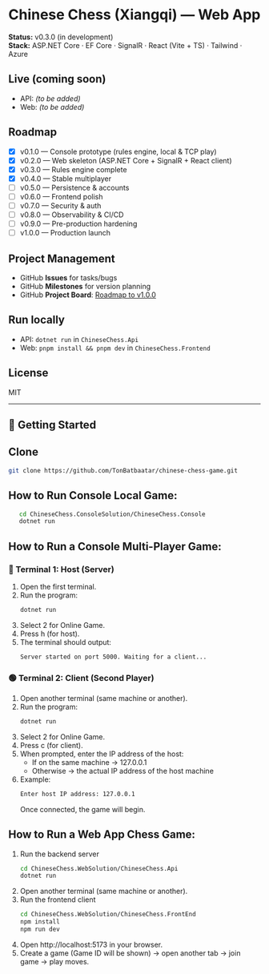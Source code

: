 # Chinese Chess (Xiangqi) — Web App

**Status:** v0.3.0 (in development)  
**Stack:** ASP.NET Core · EF Core · SignalR · React (Vite + TS) · Tailwind · Azure

## Live (coming soon)

- API: _(to be added)_
- Web: _(to be added)_

## Roadmap

- [x] v0.1.0 — Console prototype (rules engine, local & TCP play)
- [x] v0.2.0 — Web skeleton (ASP.NET Core + SignalR + React client)
- [x] v0.3.0 — Rules engine complete
- [x] v0.4.0 — Stable multiplayer
- [ ] v0.5.0 — Persistence & accounts
- [ ] v0.6.0 — Frontend polish
- [ ] v0.7.0 — Security & auth
- [ ] v0.8.0 — Observability & CI/CD
- [ ] v0.9.0 — Pre-production hardening
- [ ] v1.0.0 — Production launch

## Project Management

- GitHub **Issues** for tasks/bugs
- GitHub **Milestones** for version planning
- GitHub **Project Board**: [Roadmap to v1.0.0](https://github.com/users/TonBatbaatar/projects/1)

## Run locally

- API: `dotnet run` in `ChineseChess.Api`
- Web: `pnpm install && pnpm dev` in `ChineseChess.Frontend`

## License

MIT

---

## 🚀 Getting Started

## Clone

```bash
git clone https://github.com/TonBatbaatar/chinese-chess-game.git
```

## How to Run Console Local Game:

```bash
   cd ChineseChess.ConsoleSolution/ChineseChess.Console
   dotnet run
```

## How to Run a Console Multi-Player Game:

### 🔴 Terminal 1: Host (Server)

1. Open the first terminal.
2. Run the program:
   ```bash
   dotnet run
   ```
3. Select 2 for Online Game.
4. Press h (for host).
5. The terminal should output:
   ```bash
   Server started on port 5000. Waiting for a client...
   ```

### 🟢 Terminal 2: Client (Second Player)

1. Open another terminal (same machine or another).
2. Run the program:
   ```bash
   dotnet run
   ```
3. Select 2 for Online Game.
4. Press c (for client).
5. When prompted, enter the IP address of the host:
   - If on the same machine → 127.0.0.1
   - Otherwise → the actual IP address of the host machine
6. Example:
   ```bash
   Enter host IP address: 127.0.0.1
   ```
   Once connected, the game will begin.

## How to Run a Web App Chess Game:

1. Run the backend server
   ```bash
   cd ChineseChess.WebSolution/ChineseChess.Api
   dotnet run
   ```
2. Open another terminal (same machine or another).
3. Run the frontend client
   ```bash
   cd ChineseChess.WebSolution/ChineseChess.FrontEnd
   npm install
   npm run dev
   ```
4. Open http://localhost:5173 in your browser.
5. Create a game (Game ID will be shown) → open another tab → join game → play moves.
